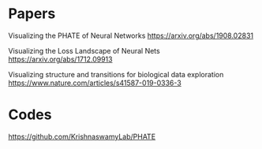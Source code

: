 # Papers

Visualizing the PHATE of Neural Networks https://arxiv.org/abs/1908.02831

Visualizing the Loss Landscape of Neural Nets https://arxiv.org/abs/1712.09913

Visualizing structure and transitions for biological data exploration https://www.nature.com/articles/s41587-019-0336-3

# Codes 

https://github.com/KrishnaswamyLab/PHATE
